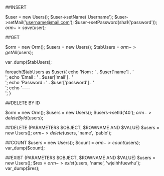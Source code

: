 

##INSERT

$user = new Users();
$user->setName('Username');
$user->setMail('username@mail.com');
$user->setPassword(sha1('password'));
$orm->save($user);


##GET

$orm = new Orm();
$users = new Users();
$tabUsers = $orm->getAll($users);

var_dump($tabUsers);

foreach($tabUsers as $user){
    echo 'Nom : ' . $user['name'] . '<br>';
    echo 'Email : ' . $user['mail'] . '<br>';
    echo 'Password : ' . $user['password'] . '<br>';
    echo '----<br>';
}


##DELETE BY ID

$orm = new Orm();
$users = new Users();
$users->setId('40');
$orm->deleteById($users);



##DELETE (PARAMETERS $OBJECT, $ROWNAME AND $VALUE)
$users = new Users();
$orm->delete($users, 'name', 'pablo');


##COUNT
$users = new Users();
$count = $orm->count($users);
var_dump($count);


##EXIST (PARAMETERS $OBJECT, $ROWNAME AND $VALUE)
$users = new Users();
$res = $orm->exist($users, 'name', 'wjeihhfuewhu');
var_dump($res);
